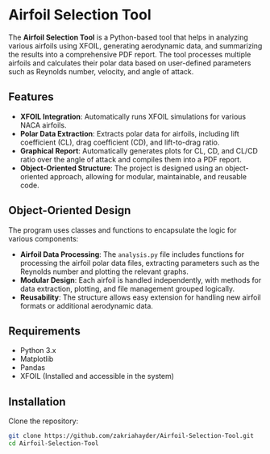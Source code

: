 # Airfoil Selection Tool

The **Airfoil Selection Tool** is a Python-based tool that helps in analyzing various airfoils using XFOIL, generating aerodynamic data, and summarizing the results into a comprehensive PDF report. The tool processes multiple airfoils and calculates their polar data based on user-defined parameters such as Reynolds number, velocity, and angle of attack.

## Features

- **XFOIL Integration**: Automatically runs XFOIL simulations for various NACA airfoils.
- **Polar Data Extraction**: Extracts polar data for airfoils, including lift coefficient (CL), drag coefficient (CD), and lift-to-drag ratio.
- **Graphical Report**: Automatically generates plots for CL, CD, and CL/CD ratio over the angle of attack and compiles them into a PDF report.
- **Object-Oriented Structure**: The project is designed using an object-oriented approach, allowing for modular, maintainable, and reusable code.

## Object-Oriented Design

The program uses classes and functions to encapsulate the logic for various components:

- **Airfoil Data Processing**: The `analysis.py` file includes functions for processing the airfoil polar data files, extracting parameters such as the Reynolds number and plotting the relevant graphs.
- **Modular Design**: Each airfoil is handled independently, with methods for data extraction, plotting, and file management grouped logically.
- **Reusability**: The structure allows easy extension for handling new airfoil formats or additional aerodynamic data.

## Requirements

- Python 3.x
- Matplotlib
- Pandas
- XFOIL (Installed and accessible in the system)

## Installation

Clone the repository:

```bash
git clone https://github.com/zakriahayder/Airfoil-Selection-Tool.git
cd Airfoil-Selection-Tool
